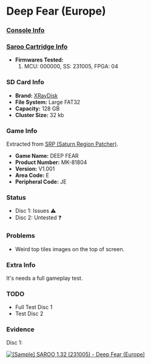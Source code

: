 # Deep Fear (Europe)

### [Console Info](../../../../Info/Consoles/VA13/README.md)

### [Saroo Cartridge Info](../../../../Info/Cartridges/RetroGameParadiseStore/1.32F/README.md)

- <b>Firmwares Tested:</b>
  1. MCU: 000000, SS: 231005, FPGA: 04

### SD Card Info

- <b>Brand:</b> [XRayDisk](https://s.click.aliexpress.com/e/_DFQnFSH)
- <b>File System:</b> Large FAT32
- <b>Capacity:</b> 128 GB
- <b>Cluster Size:</b> 32 kb

### Game Info

Extracted from [SRP (Saturn Region Patcher)](https://segaxtreme.net/resources/saturn-region-patcher.81/download).

- <b>Game Name:</b> DEEP FEAR
- <b>Product Number:</b> MK-81804
- <b>Version:</b> V1.001
- <b>Area Code:</b> E
- <b>Peripheral Code:</b> JE

### Status

- Disc 1: Issues :warning:
- Disc 2: Untested :question:

### Problems

- Weird top tiles images on the top of screen.

### Extra Info

It's needs a full gameplay test.

### TODO

- Full Test Disc 1
- Test Disc 2

### Evidence

Disc 1:

[![[Sample] SAROO 1.32 (231005) - Deep Fear (Europe)](https://img.youtube.com/vi/20zEf3zaV5s/0.jpg)](https://www.youtube.com/watch?v=20zEf3zaV5s)
